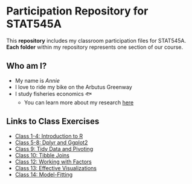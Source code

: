 # Participation Repository for STAT545A

This **repository** includes my classroom participation files for STAT545A. **Each folder** within my repository represents one section of our course.

## Who am I?

* My name is *Annie*
* I love to ride my bike on the Arbutus Greenway
* I study fisheries economics :fish:
  * You can learn more about my research [here](http://feru.oceans.ubc.ca/)
  
## Links to Class Exercises
  * [Class 1-4: Introduction to R](https://github.com/amejaes/Stat545-participation/tree/master/Introduction%20to%20R)
  * [Class 5-8: Dplyr and Ggplot2](https://github.com/amejaes/Stat545-participation/tree/master/Dplyr%20and%20Ggplot2)
  * [Class 9: Tidy Data and Pivoting](https://github.com/amejaes/Stat545-participation/blob/master/CM009-exercise.Rmd)
  * [Class 10: Tibble Joins](https://github.com/amejaes/Stat545-participation/blob/master/CM010-exercise.Rmd)
  * [Class 12: Working with Factors](https://github.com/amejaes/Stat545-participation/blob/master/CM012-exercise.Rmd)
  * [Class 13: Effective Visualizations](https://github.com/amejaes/Stat545-participation/blob/master/CM013-exercise.Rmd)
  * [Class 14: Model-Fitting](https://github.com/amejaes/Stat545-participation/blob/master/CM014-exercise.Rmd)
  

